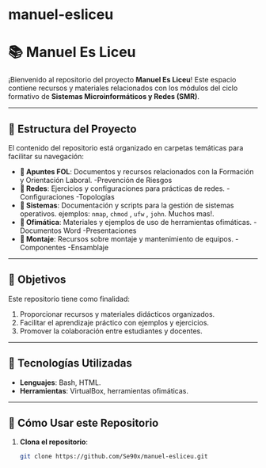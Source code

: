 # manuel-esliceu
# 📚 Manuel Es Liceu


¡Bienvenido al repositorio del proyecto **Manuel Es Liceu**! Este espacio contiene recursos y materiales relacionados con los módulos del ciclo formativo de **Sistemas Microinformáticos y Redes (SMR)**.


---


## 🌟 Estructura del Proyecto


El contenido del repositorio está organizado en carpetas temáticas para facilitar su navegación:


- **📁 Apuntes FOL**: Documentos y recursos relacionados con la Formación y Orientación Laboral.
                   -Prevención de Riesgos
- **📁 Redes**: Ejercicios y configuraciones para prácticas de redes.
                  -Configuraciones 
                  -Topologías
- **📁 Sistemas**: Documentación y scripts para la gestión de sistemas operativos.
                  ejemplos: `nmap`, `chmod` , `ufw` , `john`. Muchos mas!.
- **📁 Ofimática**: Materiales y ejemplos de uso de herramientas ofimáticas.
                  -Documentos Word
                  -Presentaciones 
- **📁 Montaje**: Recursos sobre montaje y mantenimiento de equipos.
                  -Componentes
                  -Ensamblaje

---


## 📌 Objetivos


Este repositorio tiene como finalidad:


1. Proporcionar recursos y materiales didácticos organizados.
2. Facilitar el aprendizaje práctico con ejemplos y ejercicios.
3. Promover la colaboración entre estudiantes y docentes.


---


## 🔧 Tecnologías Utilizadas


- **Lenguajes**: Bash, HTML.
- **Herramientas**: VirtualBox, herramientas ofimáticas.


---
## 🚀 Cómo Usar este Repositorio


1. **Clona el repositorio**:
   ```bash
   git clone https://github.com/Se90x/manuel-esliceu.git

